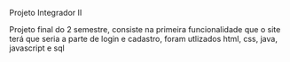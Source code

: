 Projeto Integrador II

Projeto final do 2 semestre, consiste na primeira funcionalidade que o site terá que seria a parte de login e cadastro, foram utlizados html, css, java, javascript e sql

